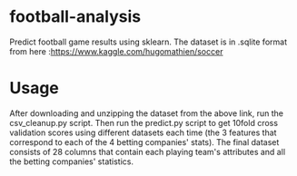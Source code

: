 # football-analysis
Predict football game results using sklearn. The dataset is in .sqlite format from here :https://www.kaggle.com/hugomathien/soccer
# Usage
After downloading and unzipping the dataset from the above link, run the csv_cleanup.py script. Then run the predict.py script to get 10fold cross validation scores using different datasets each time (the 3 features that correspond to each of the 4 betting companies' stats). The final dataset consists of 28 columns that contain each playing team's attributes and all the betting companies' statistics.
